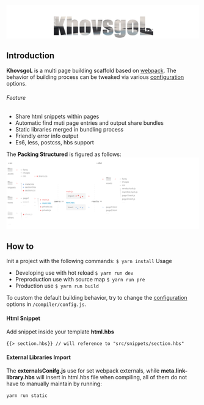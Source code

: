 
![Image Title](./markdown/images/title.png)

## Introduction
**KhovsgoL** is a multi page building scaffold based on [webpack](https://webpack.js.org/). The behavior of building process can be tweaked via various [configuration](./compiler/config.js) options.
###### Feature
- Share html snippets within pages
- Automatic find muti page entries and output share bundles
- Static libraries merged in bundling process
- Friendly error info output
- Es6, less, postcss, hbs support

The **Packing Structured** is figured as follows:
![Image_Workflow](./markdown/images/workflow.svg)

## How to 
Init a project with the following commands:
`$ yarn install`
Usage
- Developing use with hot reload
 `$ yarn run dev` 
- Preproduction use with source map
 `$ yarn run pre`
- Production use
 `$ yarn run build`

To custom the default building behavior, try to change the [configuration](./compiler/config.js) options in `/compiler/config.js`.


#### Html Snippet
Add snippet inside your template **html.hbs**
```
{{> section.hbs}} // will reference to "src/snippets/section.hbs"
```

#### External Libraries Import
The **externalsConifg.js** use for set webpack externals, while **meta.link-library.hbs** will insert in html.hbs file when compiling, all of them do not have to manually maintain by running: 
```
yarn run static
```

